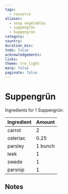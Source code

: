 ```yaml
---
tags:
  - resource
aliases:
  - soup vegetables
  - suppengrün
  - Suppengrün
category:
country:
duration_min:
todo: false
acknowledgements:
links:
theme: tre_light
marp: false
paginate: false
---
```



# Suppengrün

Ingredients for 1 Suppengrün:

|Ingredient|Amount|
| :- | :- |
| carrot | 2 |
| celeriac | 0.25 |
| parsley | 1 bunch |
| leek | 1 |
| swede | 1 |
| parsnip | 1 |


## Notes
